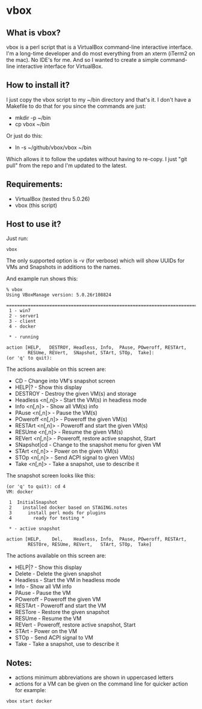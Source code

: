 # vbox

## What is vbox?

vbox is a perl script that is a VirtualBox command-line interactive
interface. I'm a long-time developer and do most everything from an xterm
(iTerm2 on the mac). No IDE's for me. And so I wanted to create a simple
command-line interactive interface for VirtualBox.


## How to install it?

I just copy the vbox script to my ~/bin directory and that's it. I don't
have a Makefile to do that for you since the commands are just:

 * mkdir -p ~/bin
 * cp vbox ~/bin


 Or just do this:


 * ln -s ~/github/vbox/vbox ~/bin

Which allows it to follow the updates without having to re-copy. I just "git
pull" from the repo and I'm updated to the latest.


## Requirements:

 * VirtualBox (tested thru 5.0.26)
 * vbox (this script)


## Host to use it?

Just run:
```
vbox
```

The only supported option is -v (for verbose) which will show UUIDs for VMs
and Snapshots in additions to the names.

And example run shows this:

```
% vbox
Using VBoxManage version: 5.0.26r108824

===============================================================================
 1 - win7
 2 - server1
 3 - client
 4 - docker

 * - running

action [HELP,   DESTROY, Headless, Info,  PAuse, POweroff, RESTArt,
        RESUme, REVert,  SNapshot, STArt, STOp,  Take]:
(or 'q' to quit):
```
The actions available on this screen are:
* CD <n>             - Change into VM's snapshot screen
* HELP|?             - Show this display
* DESTROY <n>        - Destroy the given VM(s) and storage
* Headless <n[,n]>   - Start the VM(s) in headless mode
* Info <n[,n]>       - Show all VM(s) info
* PAuse <n[,n]>      - Pause the VM(s)
* POweroff <n[,n]>   - Poweroff the given VM(s)
* RESTArt <n[,n]>    - Poweroff and start the given VM(s)
* RESUme <n[,n]>     - Resume the given VM(s)
* REVert <n[,n]>     - Poweroff, restore active snapshot, Start
* SNapshot|cd <n>    - Change to the snapshot menu for given VM
* STArt <n[,n]>      - Power on the given VM(s)
* STOp <n[,n]>       - Send ACPI signal to given VM(s)
* Take <n[,n]> <str> - Take a snapshot, use <str> to describe it


The snapshot screen looks like this:

```
(or 'q' to quit): cd 4
VM: docker

 1  InitialSnapshot
 2    installed docker based on STAGING.notes
 3      install perl mods for plugins
 4        ready for testing *

 * - active snapshot

action [HELP,    Del,    Headless, Info,  PAuse, POweroff, RESTArt,
        RESTOre, RESUme, REVert,   STArt, STOp,  Take]
```

The actions available on this screen are:

* HELP|?      - Show this display
* Delete <n>  - Delete the given snapshot
* Headless    - Start the VM in headless mode
* Info        - Show all VM info
* PAuse       - Pause the VM
* POweroff    - Poweroff the given VM
* RESTArt     - Poweroff and start the VM
* RESTore <n> - Restore the given snapshot
* RESUme      - Resume the VM
* REVert      - Poweroff, restore active snapshot, Start
* STArt       - Power on the VM
* STOp        - Send ACPI signal to VM
* Take <str>  - Take a snapshot, use <str> to describe it

## Notes:
* actions minimum abbreviations are shown in uppercased letters
* actions for a VM can be given on the command line for quicker action for example:
```
vbox start docker
```
